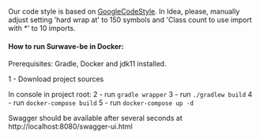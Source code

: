 Our code style is based on [GoogleCodeStyle](https://raw.githubusercontent.com/google/styleguide/gh-pages/intellij-java-google-style.xml).
In Idea, please, manually adjust setting 'hard wrap at' to 150 symbols and 'Class count to use import with *' to 10 imports.

#### How to run Surwave-be in Docker:

Prerequisites: Gradle, Docker and jdk11 installed.

1 - Download project sources

In console in project root:
2 - run `gradle wrapper`
3 - run `./gradlew build`
4 - run `docker-compose build`
5 - run `docker-compose up -d`

Swagger should be available after several seconds at http://localhost:8080/swagger-ui.html